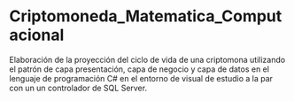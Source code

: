 # Criptomoneda_Matematica_Computacional
Elaboración de la proyección del ciclo de vida de una criptomona utilizando el patrón de capa presentación, capa de negocio y capa de datos en el lenguaje de programación C# en el entorno de visual de estudio a la par con un un controlador de SQL Server. 

